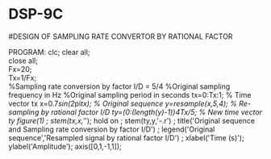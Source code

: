 # DSP-9C

#DESIGN OF SAMPLING RATE CONVERTOR BY RATIONAL FACTOR

 PROGRAM:
 clc; 
clear all;  
close all;   
Fx=20;     
Tx=1/Fx;     
%Sampling rate conversion by factor I/D = 5/4 
%Original sampling frequency in Hz 
%Original sampling period in seconds 
tx=0:Tx:1; % Time vector tx 
x=0.7*sin(2*pi*tx); % Original sequence 
y=resample(x,5,4);  % Re-sampling by rational factor I/D 
ty=(0:(length(y)-1))*4*Tx/5;  % New time vector ty 
figure(1) ;
stem(tx,x,'*'); 
hold on ;
stem(ty,y,'-.r') ;
title('Original sequence and Sampling rate conversion by 
factor I/D') ;
legend('Original sequence','Resampled signal by rational 
factor I/D') ;
xlabel('Time (s)');
ylabel('Amplitude'); 
axis([0,1,-1,1]);
